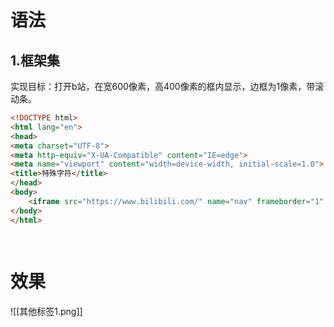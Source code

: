 # 语法
## 1.框架集
实现目标：打开b站，在宽600像素，高400像素的框内显示，边框为1像素，带滚动条。
```html
<!DOCTYPE html> 
<html lang="en"> 
<head> 
<meta charset="UTF-8"> 
<meta http-equiv="X-UA-Compatible" content="IE=edge"> 
<meta name="viewport" content="width=device-width, initial-scale=1.0"> 
<title>特殊字符</title> 
</head> 
<body> 
	<iframe src="https://www.bilibili.com/" name="nav" frameborder="1" height=400 width=600 scrolling="10"></iframe>
</body> 
</html>
 
 
```
# 效果
![[其他标签1.png]]